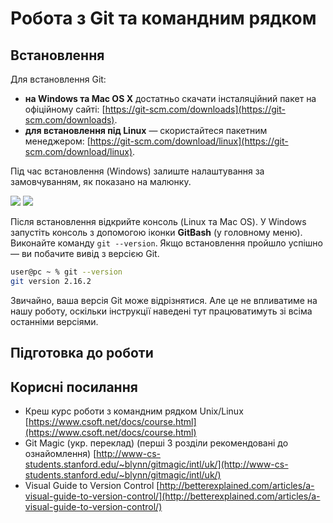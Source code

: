 # Робота з Git та командним рядком

## Встановлення

Для встановлення Git:
  * **на Windows  та  Mac OS X**  достатньо скачати   інсталяційний   пакет   на   офіційному   сайті: [https://git-scm.com/downloads](https://git-scm.com/downloads).   
  * **для встановлення під Linux** — скористайтеся пакетним менеджером: [https://git-scm.com/download/linux](https://git-scm.com/download/linux).

Під час встановлення (Windows) залиште налаштування за замовчуванням, як показано на малюнку.

![](https://media.githubusercontent.com/media/PLLUG/CPPQT-Roadmap/master/storage/book/development_basics/working_with_git/git-bash-setup.png) ![](https://media.githubusercontent.com/media/PLLUG/CPPQT-Roadmap/master/storage/book/development_basics/working_with_git/git-bash-setup2.png)

Після встановлення  відкрийте консоль (Linux та Mac OS). У Windows запустіть консоль з допомогою іконки **GitBash** (у головному меню). Виконайте команду  ```git --version```. Якщо встановлення пройшло успішно — ви побачите вивід з версією  Git.

```bash
user@pc ~ % git --version
git version 2.16.2
```

Звичайно, ваша версія Git може відрізнятися. Але це не впливатиме на нашу роботу, оскільки  інструкції наведені тут працюватимуть зі всіма останніми версіями.

## Підготовка до роботи


## Корисні посилання
* Креш курс роботи з командним рядком  Unix/Linux  [https://www.csoft.net/docs/course.html](https://www.csoft.net/docs/course.html)
* Git Magic (укр. переклад) (перші 3 розділи рекомендовані до ознайомлення) [http://www-cs-students.stanford.edu/~blynn/gitmagic/intl/uk/](http://www-cs-students.stanford.edu/~blynn/gitmagic/intl/uk/)
* Visual Guide to Version Control [http://betterexplained.com/articles/a-visual-guide-to-version-control/](http://betterexplained.com/articles/a-visual-guide-to-version-control/)